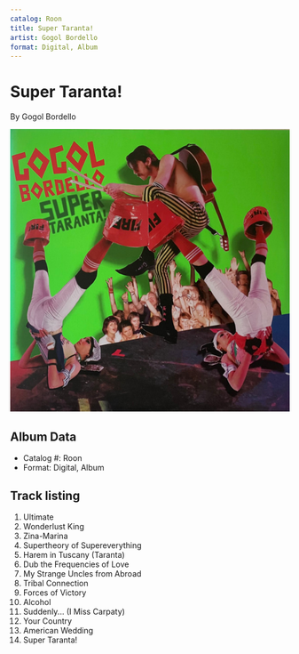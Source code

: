 ```yaml
---
catalog: Roon
title: Super Taranta!
artist: Gogol Bordello
format: Digital, Album
---
```


# Super Taranta!

By Gogol Bordello

![](../../assets/albumcovers/Gogol_Bordello-Super_Taranta!.png)

## Album Data

- Catalog #: Roon
- Format: Digital, Album


## Track listing


1. Ultimate
2. Wonderlust King
3. Zina-Marina
4. Supertheory of Supereverything
5. Harem in Tuscany (Taranta)
6. Dub the Frequencies of Love
7. My Strange Uncles from Abroad
8. Tribal Connection
9. Forces of Victory
10. Alcohol
11. Suddenly... (I Miss Carpaty)
12. Your Country
13. American Wedding
14. Super Taranta!

